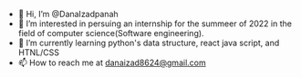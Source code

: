 - 👋 Hi, I’m @DanaIzadpanah
- 👀 I’m interested in persuing an internship for the summeer of 2022 in the field of computer science(Software engineering).
- 🌱 I’m currently learning python's data structure, react java script, and HTNL/CSS
- 📫 How to reach me at danaizad8624@gmail.com

<!---
DanaIzadpanah/DanaIzadpanah is a ✨ special ✨ repository because its `README.md` (this file) appears on your GitHub profile.
You can click the Preview link to take a look at your changes.
--->
